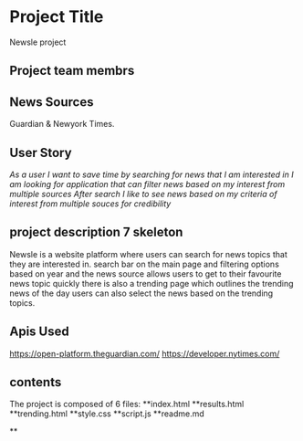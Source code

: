 # Project Title
Newsle project

## Project team membrs

## News Sources
Guardian & Newyork Times.

## User Story
_As a user I want to save time by searching for news that I am interested in
I am looking for application that can filter news based on my interest from multiple sources
After search I like to see news based on my criteria of interest from multiple souces for credibility_

## project description 7 skeleton

Newsle is a website platform where users can search for news topics that they are interested in.
search bar on the main page and filtering options based on year and the news source allows users to get to their favourite news topic quickly
there is also a trending page which outlines the trending news of the day
users can also select the news based on the trending topics.




## Apis Used 

https://open-platform.theguardian.com/
https://developer.nytimes.com/

## contents
The project is composed of 6 files:
**index.html
**results.html
**trending.html
**style.css
**script.js
**readme.md

**


